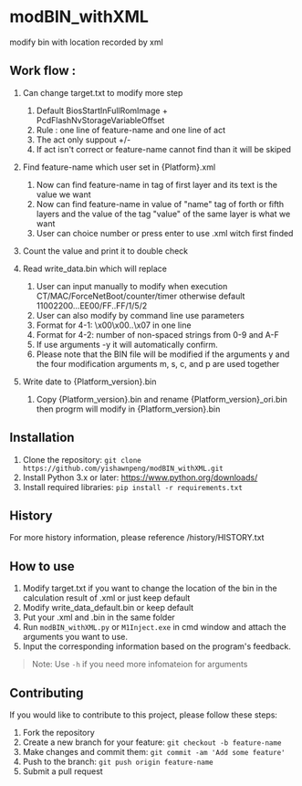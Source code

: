 # modBIN_withXML
modify bin with location recorded by xml

## Work flow :
1. Can change target.txt to modify more step
   1. Default BiosStartInFullRomImage + PcdFlashNvStorageVariableOffset
   2. Rule : one line of feature-name and one line of act 
   3. The act only suppout +/-
   4. If act isn't correct or feature-name cannot find than it will be skiped

2. Find feature-name which user set in {Platform}.xml
   1. Now can find feature-name in tag of first layer and its text is the value we want
   2. Now can find feature-name in value of "name" tag of forth or fifth layers and the value of the tag "value" of the same layer is what we want
   3. User can choice number or press enter to use .xml witch first finded

3. Count the value and print it to double check

4. Read write_data.bin which will replace 
   1. User can input manually to modify when execution CT/MAC/ForceNetBoot/counter/timer otherwise default 11002200...EE00/FF..FF/1/5/2
   2. User can also modify by command line use parameters
   3. Format for 4-1: \x00\x00\..\x07 in one line
   4. Format for 4-2: number of non-spaced strings from 0-9 and A-F
   5. If use arguments -y it will automatically confirm.
   6. Please note that the BIN file will be modified if the arguments y and the four modification arguments m, s, c, and p are used together

5. Write date to {Platform_version}.bin
   1. Copy {Platform_version}.bin and rename {Platform_version}_ori.bin then progrm will modify in {Platform_version}.bin

## Installation
1. Clone the repository: ```git clone https://github.com/yishawnpeng/modBIN_withXML.git```
2. Install Python 3.x or later: https://www.python.org/downloads/
3. Install required libraries: ```pip install -r requirements.txt```

## History
For more history information, please reference /history/HISTORY.txt

## How to use
1. Modify target.txt if you want to change the location of the bin in the calculation result of .xml or just keep default
2. Modify write_data_default.bin or keep default
3. Put your .xml and .bin in the same folder
4. Run ```modBIN_withXML.py``` or ```M1Inject.exe``` in cmd window and attach the arguments you want to use.
5. Input the corresponding information based on the program's feedback.

> Note: Use ```-h``` if you need more infomateion for arguments 

## Contributing
If you would like to contribute to this project, please follow these steps:
 1. Fork the repository
 2. Create a new branch for your feature: ```git checkout -b feature-name```
 3. Make changes and commit them: ```git commit -am 'Add some feature'```
 4. Push to the branch: ```git push origin feature-name```
 5. Submit a pull request
